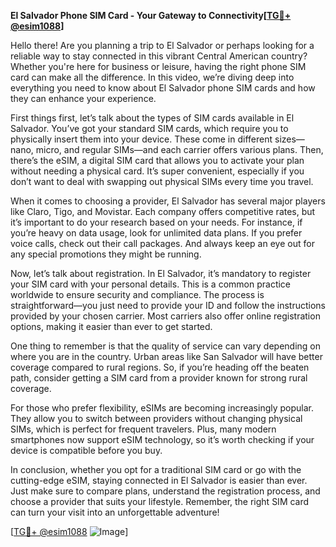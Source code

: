 **El Salvador Phone SIM Card - Your Gateway to Connectivity[[TG💪+ @esim1088](https://t.me/s/esim1088)]**

Hello there! Are you planning a trip to El Salvador or perhaps looking for a reliable way to stay connected in this vibrant Central American country? Whether you're here for business or leisure, having the right phone SIM card can make all the difference. In this video, we’re diving deep into everything you need to know about El Salvador phone SIM cards and how they can enhance your experience.

First things first, let’s talk about the types of SIM cards available in El Salvador. You’ve got your standard SIM cards, which require you to physically insert them into your device. These come in different sizes—nano, micro, and regular SIMs—and each carrier offers various plans. Then, there’s the eSIM, a digital SIM card that allows you to activate your plan without needing a physical card. It’s super convenient, especially if you don’t want to deal with swapping out physical SIMs every time you travel.

When it comes to choosing a provider, El Salvador has several major players like Claro, Tigo, and Movistar. Each company offers competitive rates, but it’s important to do your research based on your needs. For instance, if you’re heavy on data usage, look for unlimited data plans. If you prefer voice calls, check out their call packages. And always keep an eye out for any special promotions they might be running.

Now, let’s talk about registration. In El Salvador, it’s mandatory to register your SIM card with your personal details. This is a common practice worldwide to ensure security and compliance. The process is straightforward—you just need to provide your ID and follow the instructions provided by your chosen carrier. Most carriers also offer online registration options, making it easier than ever to get started.

One thing to remember is that the quality of service can vary depending on where you are in the country. Urban areas like San Salvador will have better coverage compared to rural regions. So, if you’re heading off the beaten path, consider getting a SIM card from a provider known for strong rural coverage.

For those who prefer flexibility, eSIMs are becoming increasingly popular. They allow you to switch between providers without changing physical SIMs, which is perfect for frequent travelers. Plus, many modern smartphones now support eSIM technology, so it’s worth checking if your device is compatible before you buy.

In conclusion, whether you opt for a traditional SIM card or go with the cutting-edge eSIM, staying connected in El Salvador is easier than ever. Just make sure to compare plans, understand the registration process, and choose a provider that suits your lifestyle. Remember, the right SIM card can turn your visit into an unforgettable adventure!

[[TG💪+ @esim1088](https://t.me/s/esim1088) ![Image](https://i.postimg.cc/Y0z9fWf4/image.png)]